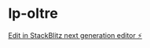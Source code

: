 # lp-oltre

[Edit in StackBlitz next generation editor ⚡️](https://stackblitz.com/~/github.com/jl-volta/lp-oltre)